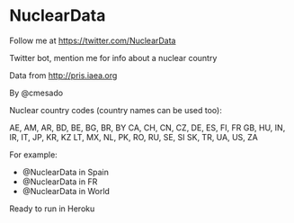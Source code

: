 # NuclearData

Follow me at https://twitter.com/NuclearData

Twitter bot, mention me for info about a nuclear country

Data from http://pris.iaea.org

By @cmesado

Nuclear country codes (country names can be used too):

AE, AM, AR, BD, BE, BG, BR, BY
CA, CH, CN, CZ, DE, ES, FI, FR
GB, HU, IN, IR, IT, JP, KR, KZ
LT, MX, NL, PK, RO, RU, SE, SI
SK, TR, UA, US, ZA

For example:
- @NuclearData in Spain
- @NuclearData in FR
- @NuclearData in World

Ready to run in Heroku
